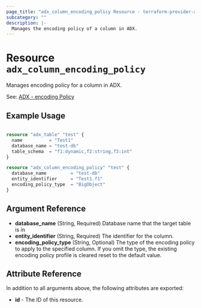 ```yaml
---
page_title: "adx_column_encoding_policy Resource - terraform-provider-adx"
subcategory: ""
description: |-
  Manages the encoding policy of a column in ADX.
---
```


# Resource `adx_column_encoding_policy`

Manages encoding policy for a column in ADX.

See: [ADX - encoding Policy](https://learn.microsoft.com/en-us/azure/data-explorer/kusto/management/encoding-policy)

## Example Usage

```terraform

resource "adx_table" "test" {
  name          = "Test1"
  database_name = "test-db"
  table_schema  = "f1:dynamic,f2:string,f3:int"
}

resource "adx_column_encoding_policy" "test" {
  database_name         = "test-db"
  entity_identifier     = "Test1.f1"
  encoding_policy_type  = "BigObject"
}

```

## Argument Reference

- **database_name** (String, Required) Database name that the target table is in
- **entity_identifier** (String, Required) The identifier for the column.
- **encoding_policy_type** (String, Optional) The type of the encoding policy to apply to the specified column. If you omit the type, the existing encoding policy profile is cleared reset to the default value.


## Attribute Reference

In addition to all arguments above, the following attributes are exported:

- **id** - The ID of this resource.
